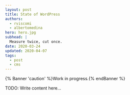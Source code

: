 ```yaml
---
layout: post
title: State of WordPress
authors:
  - rviscomi
  - albertomedina
hero: hero.jpg
subhead: |
  Measure twice, cut once.
date: 2020-03-24
updated: 2020-04-07
tags:
  - post
  - cms
---
```


{% Banner 'caution' %}Work in progress.{% endBanner %}

TODO: Write content here…

[collection]: /wordpress
